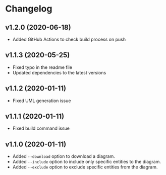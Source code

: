 # Changelog

## v1.2.0 (2020-06-18)
- Added GitHub Actions to check build process on push

## v1.1.3 (2020-05-25)
- Fixed typo in the readme file
- Updated dependencies to the latest versions

## v1.1.2 (2020-01-11) 
- Fixed UML generation issue

## v1.1.1 (2020-01-11)

- Fixed build command issue

## v1.1.0 (2020-01-11)

- Added `--download` option to download a diagram.
- Added `--include` option to include only specific entities to the diagram.
- Added `--exclude` option to exclude specific entities from the diagram.
